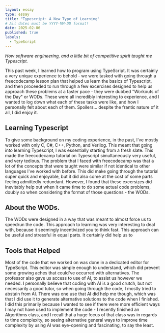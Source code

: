 ```yaml
---
layout: essay
type: essay
title: "Typescript: A New Type of Learning"
# All dates must be YYYY-MM-DD format!
date: 2025-02-06
published: true
labels:
  - TypeScript
---
```


*How software engineering, and a little bit of competitive spirit taught me Typescript.*

  This past week, I learned how to program using TypeScript. It was certainly a very unique experience to behold - we were tasked with going through a freecodecamp lesson plan that helped us learn the basics of Typescript, and then proceeded to run through a few excercises designed to help us approach these problems at a faster pace - they were dubbed "Workouts of the Day" or WODs. These were all incredibly interesting to experience, and I wanted to log down what each of these tasks were like, and how I personally felt about each of them. Spoilers... despite the frantic nature of it all, I did enjoy it.

## Learning Typescript

  To give some background on my coding experience, in the past, I've mostly worked with only C, C#, C++, Python, and Verilog. This meant that going into learning Typescript, I was essentially starting from a fresh slate. This made the freecodecamp tutorial on Typescript simultaneously very useful, and very tedious. The problem that I faced with freecodecamp was that a lot of the concepts that were taught were similar if not identical to other languages I've worked with before. This did make going through the tutorial super quick and enjoyable, but it did also come at the cost of some parts feeling admittedly redundant. However, I found that these excersizes did inevitably help out when it came time to do some actual code problems, doubly so when considering the format of those questions - the WODs.

## About the WODs.

  The WODs were designed in a way that was meant to almost force us to speedrun the code. This approach to learning was very interesting to deal with, because it seemingly incentivized you to think fast. This approach can be useful and stressful in equal parts. It certainly did help us to 

## Tools that Helped

  Most of the code that we worked on was done in a dedicated editor for TypeScript. This editor was simple enough to understand, which did prevent some growing aches that could've occurred with alternatives. The professor also gave us access to use of AI, to assist us however we needed. I personally believe that coding with AI is a good crutch, but not necessarily a good tutor, so when going through the code, I mostly tried to abstain from AI. There was one use that AI did help me though, which was that I did use it to generate alternative solutions to the code when I finished. I did this primarily because I wanted to see if there were more efficient ways I may not have used to implement the code - I recently finished an Algorithms class, and I recall that a huge focus of that class was in regards to time complexity, so seeing alternative general ways to improve time complexity by using AI was eye-opening and fascinating, to say the least.

